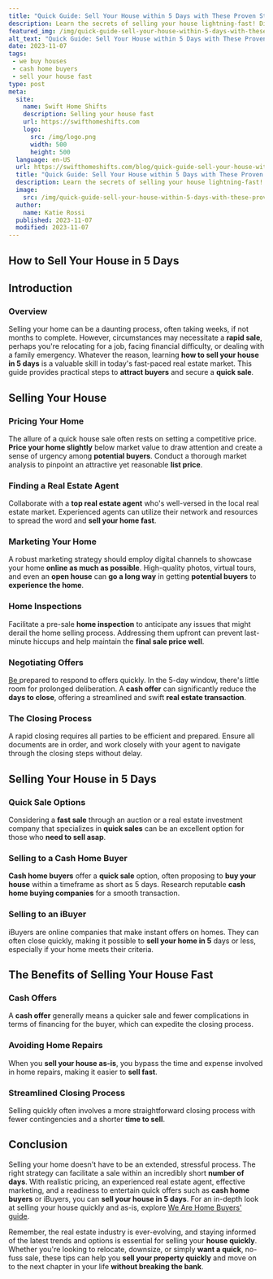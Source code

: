 ```yaml
---
title: "Quick Guide: Sell Your House within 5 Days with These Proven Strategies"
description: Learn the secrets of selling your house lightning-fast! Discover proven strategies to sell your home in just 5 days and secure a quick, successful sale.
featured_img: /img/quick-guide-sell-your-house-within-5-days-with-these-proven-strategies.webp
alt_text: "Quick Guide: Sell Your House within 5 Days with These Proven Strategies"
date: 2023-11-07
tags:
 - we buy houses
 - cash home buyers
 - sell your house fast
type: post
meta:
  site:
    name: Swift Home Shifts
    description: Selling your house fast
    url: https://swifthomeshifts.com
    logo:
      src: /img/logo.png
      width: 500
      height: 500
  language: en-US
  url: https://swifthomeshifts.com/blog/quick-guide-sell-your-house-within-5-days-with-these-proven-strategies
  title: "Quick Guide: Sell Your House within 5 Days with These Proven Strategies"
  description: Learn the secrets of selling your house lightning-fast! Discover proven strategies to sell your home in just 5 days and secure a quick, successful sale.
  image:
    src: /img/quick-guide-sell-your-house-within-5-days-with-these-proven-strategies.webp
  author:
    name: Katie Rossi
  published: 2023-11-07
  modified: 2023-11-07
---
```


## How to Sell Your House in 5 Days

## Introduction
### Overview
Selling your home can be a daunting process, often taking weeks, if not months to complete. However, circumstances may necessitate a **rapid sale**, perhaps you're relocating for a job, facing financial difficulty, or dealing with a family emergency. Whatever the reason, learning **how to sell your house in 5 days** is a valuable skill in today's fast-paced real estate market. This guide provides practical steps to **attract buyers** and secure a **quick sale**.

## Selling Your House
### Pricing Your Home
The allure of a quick house sale often rests on setting a competitive price. **Price your home slightly** below market value to draw attention and create a sense of urgency among **potential buyers**. Conduct a thorough market analysis to pinpoint an attractive yet reasonable **list price**.

### Finding a Real Estate Agent
Collaborate with a **top real estate agent** who's well-versed in the local real estate market. Experienced agents can utilize their network and resources to spread the word and **sell your home fast**.

### Marketing Your Home
A robust marketing strategy should employ digital channels to showcase your home **online as much as possible**. High-quality photos, virtual tours, and even an **open house** can **go a long way** in getting **potential buyers** to **experience the home**.

### Home Inspections
Facilitate a pre-sale **home inspection** to anticipate any issues that might derail the home selling process. Addressing them upfront can prevent last-minute hiccups and help maintain the **final sale price well**.

### Negotiating Offers
[Be  ](https://houselyft.com/blog/fast-track-to-selling-your-house-5-day-success-strategy)prepared to respond to offers quickly. In the 5-day window, there's little room for prolonged deliberation. A **cash offer** can significantly reduce the **days to close**, offering a streamlined and swift **real estate transaction**.

### The Closing Process
A rapid closing requires all parties to be efficient and prepared. Ensure all documents are in order, and work closely with your agent to navigate through the closing steps without delay.

## Selling Your House in 5 Days
### Quick Sale Options
Considering a **fast sale** through an auction or a real estate investment company that specializes in **quick sales** can be an excellent option for those who **need to sell asap**.

### Selling to a Cash Home Buyer
**Cash home buyers** offer a **quick sale** option, often proposing to **buy your house** within a timeframe as short as 5 days. Research reputable **cash home buying companies** for a smooth transaction.

### Selling to an iBuyer
iBuyers are online companies that make instant offers on homes. They can often close quickly, making it possible to **sell your home in 5** days or less, especially if your home meets their criteria.

## The Benefits of Selling Your House Fast
### Cash Offers
A **cash offer** generally means a quicker sale and fewer complications in terms of financing for the buyer, which can expedite the closing process.

### Avoiding Home Repairs
When you **sell your house as-is**, you bypass the time and expense involved in home repairs, making it easier to **sell fast**.

### Streamlined Closing Process
Selling quickly often involves a more straightforward closing process with fewer contingencies and a shorter **time to sell**.

## Conclusion
Selling your home doesn't have to be an extended, stressful process. The right strategy can facilitate a sale within an incredibly short **number of days**. With realistic pricing, an experienced real estate agent, effective marketing, and a readiness to entertain quick offers such as **cash home buyers** or iBuyers, you can **sell your house in 5 days**. For an in-depth look at selling your house quickly and as-is, explore [We Are Home Buyers' guide](https://www.wearehomebuyers.com/blog/sell-your-house-fast-as-is/).

Remember, the real estate industry is ever-evolving, and staying informed of the latest trends and options is essential for selling your **house quickly**. Whether you're looking to relocate, downsize, or simply **want a quick**, no-fuss sale, these tips can help you **sell your property quickly** and move on to the next chapter in your life **without breaking the bank**.